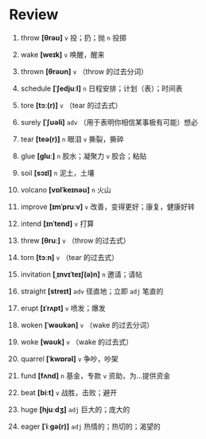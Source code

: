 # Review
1. throw **[θrəʊ]** `v` 投；扔；抛 `n` 投掷

2. wake **[weɪk]** `v` 唤醒，醒来

3. thrown **[θrəʊn]** `v` （throw 的过去分词）

4. schedule **[ˈʃedjuːl]** `n` 日程安排；计划（表）；时间表

5. tore **[tɔː(r)]** `v` （tear 的过去式）

6. surely **[ˈʃʊəli]** `adv` （用于表明你相信某事极有可能）想必

7. tear **[teə(r)]** `n` 眼泪 `v` 撕裂，撕碎

8. glue **[ɡluː]** `n` 胶水；凝聚力 `v` 胶合；粘贴

9. soil **[sɔɪl]** `n` 泥土，土壤

10. volcano **[vɒlˈkeɪnəʊ]** `n` 火山

11. improve **[ɪmˈpruːv]** `v` 改善，变得更好；康复，健康好转

12. intend **[ɪnˈtend]** `v` 打算

13. threw **[θruː]** `v` （throw 的过去式）

14. torn **[tɔːn]** `v` （tear 的过去式）

15. invitation **[ˌɪnvɪˈteɪʃ(ə)n]** `n` 邀请；请帖

16. straight **[streɪt]** `adv` 径直地；立即 `adj` 笔直的

17. erupt **[ɪˈrʌpt]** `v` 喷发；爆发

18. woken **[ˈwəʊkən]** `v` （wake 的过去分词）

19. woke **[wəʊk]** `v` （wake 的过去式）

20. quarrel **[ˈkwɒrəl]** `v` 争吵，吵架

21. fund **[fʌnd]** `n` 基金，专款 `v` 资助，为...提供资金

22. beat **[biːt]** `v` 战胜，击败；避开

23. huge **[hjuːdʒ]** `adj` 巨大的；庞大的

24. eager **[ˈiːɡə(r)]** `adj` 热情的；热切的；渴望的


